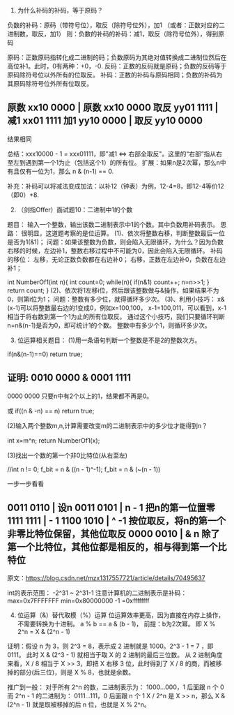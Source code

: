1. 为什么补码的补码，等于原码？

负数的补码：原码（带符号位），取反（除符号位外），加1
（或者：正数对应的二进制数，取反，加1）
则：负数的补码的补码：减1，取反（除符号位外），得到原码

原码：正数原码指转化成二进制的码；负数原码为其绝对值转换成二进制位然后在高位补1。此时，0有两种：+0，-0.
反码：正数的反码就是原码；负数的反码等于原码除符号位以外所有的位取反。
补码：正数的补码与原码相同；负数的补码为 其原码除符号位外所有位取反。

原数  xx10 0000   |   原数  xx10 0000
取反  yy01 1111   |   减1   xx01 1111
加1   yy10 0000   |   取反  yy10 0000
--------------------------------------
结果相同

总结：xxx10000 - 1 = xxx01111，即"减1 <=> 右部全取反"。这里的“右部”指从右至左到遇到第一个1为止（包括这个1）的所有位。
扩展：如果n是2次幂，那么n中有且仅有一位为1，那么 n & (n-1) == 0.

补充：补码可以将减法变成加法：以补12（钟表）为例，12-4=8，即12-4等价12（即0）+8.

2. （剑指Offer）面试题10：二进制中1的个数

题目：
输入一个整数，输出该数二进制表示中1的个数。其中负数用补码表示。
思路：
很明显，这道题考察的是位运算。
(1)、依次将整数右移，判断整数最后一位是否为1(&1)；
问题：如果该整数为负数，则会陷入无限循环，为什么？因为负数右移的时候，左边补1，整数右移过程中不可能为0，因此会陷入无限循环。
补码的移位：
左移，无论正数负数都在右边补0；
右移，正数在左边补0，负数在左边补1；

int NumberOf1(int n){
    int count=0;
    while(n){
        if(n&1)
            count++;
        n=n>>1;
    }
    return count;
}
(2)、依次将1左移i位，然后跟该整数做与&操作，如果结果不为0，则第i位为1；
问题：整数有多少位，就得循环多少次。
(3)、利用小技巧：
x&(x-1)可以将整数最右边的1变成0，例如x=100,100， x-1=100,011，可以看到，x-1相当于将右数到第一个1为止的所有位取反。
通过这个小技巧，我们只要循环判断n=n&(n-1)是否为0，即可统计1的个数。
整数中有多少个1，则循环多少次。

3. 位运算相关题目：
(1)用一条语句判断一个整数是不是2的整数次方。

if(n&(n-1)==0) return true;

证明:
  0010 0000
& 0001 1111
------------
  0000 0000
只要n中有2个以上的1，结果都不再是0。

或
if((n & -n) == n) return true;



(2)输入两个整数m,n,计算需要改变m的二进制表示中的多少位才能得到n？


int x=m^n; return NumberOf1(x);　　

(3)找出一个数的第一个非0比特位(从右至左)


//int n != 0;
f_bit = n & ((n - 1)^-1);
f_bit = n & (~(n - 1))

一步一步看看

0011 0110     | 设n
0011 0101     | n - 1  把n的第一位置零
1111 1111     | - 1
1100 1010     | ^ -1  按位取反，将n的第一个非零比特位保留，其他位取反
0000 0010     | & n  除了第一个比特位，其他位都是相反的，相与得到第一个比特位
---------------------
原文：https://blog.csdn.net/mzx1317557721/article/details/70495637


int的表示范围：
-2^31 ~ 2^31-1
注意计算机的二进制表示是补码：
max=0x7FFFFFFF
min=0x80000000 
-1 =0xffffffff

4. 位运算（&）替代取模（%）运算
位运算效率更高，因为直接在内存上操作，不需要转换为十进制。
a % b == a & (b - 1)， 前提：b为2次幂。
即 X % 2^n = X & (2^n - 1)

证明：假设 n 为 3，则 2^3 = 8，表示成 2 进制就是 1000。2^3 - 1 = 7 ，即 0111。
此时 X & (2^3 - 1) 就相当于取 X 的 2 进制的最后三位数。
从 2 进制角度来看，X / 8 相当于 X >> 3，即把 X 右移 3 位，此时得到了 X / 8 的商，而被移掉的部分(后三位)，则是 X % 8，也就是余数。

推广到一般：
对于所有 2^n 的数，二进制表示为：
1000…000，1 后面跟 n 个 0
而 2^n - 1 的二进制为：
0111…111，0 后面跟 n 个 1
X / 2^n 是 X >> n，那么 X & (2^n - 1) 就是取被移掉的后 n 位，也就是 X % 2^n。
